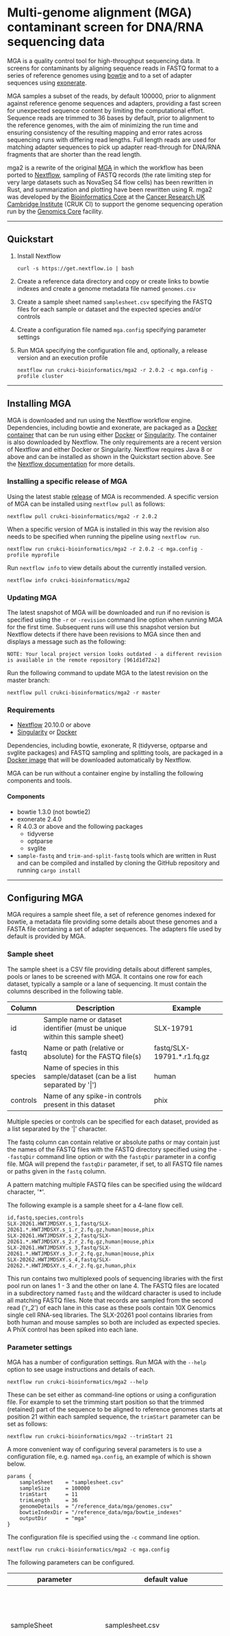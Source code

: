 # Multi-genome alignment (MGA) contaminant screen for DNA/RNA sequencing data

MGA is a quality control tool for high-throughput sequencing data. It screens
for contaminants by aligning sequence reads in FASTQ format to a series of
reference genomes using [bowtie](http://bowtie-bio.sourceforge.net/index.shtml)
and to a set of adapter sequences using
[exonerate](https://www.ebi.ac.uk/about/vertebrate-genomics/software/exonerate).

MGA samples a subset of the reads, by default 100000, prior to alignment against
reference genome sequences and adapters, providing a fast screen for unexpected
sequence content by limiting the computational effort. Sequence reads are trimmed
to 36 bases by default, prior to alignment to the reference genomes, with the
aim of minimizing the run time and ensuring consistency of the resulting mapping
and error rates across sequencing runs with differing read lengths. Full length
reads are used for matching adapter sequences to pick up adapter read-through
for DNA/RNA fragments that are shorter than the read length.

mga2 is a rewrite of the original [MGA](https://github.com/crukci-bioinformatics/MGA)
in which the workflow has been ported to [Nextflow](https://www.nextflow.io/index.html),
sampling of FASTQ records (the rate limiting step for very large datasets such
as NovaSeq S4 flow cells) has been rewritten in Rust, and summarization and
plotting have been rewritten using R. mga2 was developed by the
[Bioinformatics Core](https://www.cruk.cam.ac.uk/core-facilities/bioinformatics-core)
at the [Cancer Research UK Cambridge Institute](https://www.cruk.cam.ac.uk/)
(CRUK CI) to support the genome sequencing operation run by the
[Genomics Core](https://www.cruk.cam.ac.uk/core-facilities/genomics-core)
facility.

---

## Quickstart

1. Install Nextflow

    `curl -s https://get.nextflow.io | bash`

2. Create a reference data directory and copy or create links to bowtie indexes
and create a genome metadata file named `genomes.csv`

3. Create a sample sheet named `samplesheet.csv` specifying the FASTQ files for
each sample or dataset and the expected species and/or controls

4. Create a configuration file named `mga.config` specifying parameter settings

5. Run MGA specifying the configuration file and, optionally, a release version and an execution profile

    `nextflow run crukci-bioinformatics/mga2 -r 2.0.2 -c mga.config -profile cluster`

---

## Installing MGA

MGA is downloaded and run using the Nextflow workflow engine. Dependencies,
including bowtie and exonerate, are packaged as a
[Docker container](https://hub.docker.com/r/crukcibioinformatics/mga2)
that can be run using either [Docker](https://www.docker.com) or
[Singularity](https://sylabs.io/docs). The container is also downloaded by
Nextflow. The only requirements are a recent version of Nextflow and either
Docker or Singularity. Nextflow requires Java 8 or above and can be installed as
shown in the Quickstart section above. See the
[Nextflow documentation](https://www.nextflow.io/docs/latest/index.html) for
more details.

### Installing a specific release of MGA

Using the latest stable [release](https://github.com/crukci-bioinformatics/mga2/releases)
of MGA is recommended. A specific version of MGA can be installed using
`nextflow pull` as follows:

    nextflow pull crukci-bioinformatics/mga2 -r 2.0.2

When a specific version of MGA is installed in this way the revision also needs
to be specified when running the pipeline using `nextflow run`.

    nextflow run crukci-bioinformatics/mga2 -r 2.0.2 -c mga.config -profile myprofile

Run `nextflow info` to view details about the currently installed version.

    nextflow info crukci-bioinformatics/mga2

### Updating MGA

The latest snapshot of MGA will be downloaded and run if no revision is
specified using the `-r` or `-revision` command line option when running MGA for
the first time. Subsequent runs will use this snapshot version but Nextflow
detects if there have been revisions to MGA since then and displays a message
such as the following:

    NOTE: Your local project version looks outdated - a different revision is available in the remote repository [961d1d72a2]

Run the following command to update MGA to the latest revision on the master
branch:

    nextflow pull crukci-bioinformatics/mga2 -r master

### Requirements

* [Nextflow](https://www.nextflow.io) 20.10.0 or above
* [Singularity](https://sylabs.io/docs) or [Docker](https://www.docker.com)

Dependencies, including bowtie, exonerate, R (tidyverse, optparse and svglite
packages) and FASTQ sampling and splitting tools, are packaged in a
[Docker image](https://hub.docker.com/r/crukcibioinformatics/mga2) that will be
downloaded automatically by Nextflow.

MGA can be run without a container engine by installing the following
components and tools.

#### Components

* bowtie 1.3.0 (not bowtie2)
* exonerate 2.4.0
* R 4.0.3 or above and the following packages
    * tidyverse
    * optparse
    * svglite
* `sample-fastq` and `trim-and-split-fastq` tools which are written in Rust and
can be compiled and installed by cloning the GitHub repository and running
`cargo install`

---

## Configuring MGA

MGA requires a sample sheet file, a set of reference genomes indexed for bowtie,
a metadata file providing some details about these genomes and a FASTA file
containing a set of adapter sequences. The adapters file used by default is
provided by MGA.

### Sample sheet

The sample sheet is a CSV file providing details about different samples, pools
or lanes to be screened with MGA. It contains one row for each dataset,
typically a sample or a lane of sequencing. It must contain the columns
described in the following table.

Column   | Description                                                                 | Example
---------|-----------------------------------------------------------------------------|---------
id       | Sample name or dataset identifier (must be unique within this sample sheet) | SLX-19791
fastq    | Name or path (relative or absolute) for the FASTQ file(s)                   | fastq/SLX-19791.*.r1.fq.gz
species  | Name of species in this sample/dataset (can be a list separated by '\|')    | human
controls | Name of any spike-in controls present in this dataset                       | phix

Multiple species or controls can be specified for each dataset, provided as a
list separated by the '|' character.

The fastq column can contain relative or absolute paths or may contain just
the names of the FASTQ files with the FASTQ directory specified using the
`--fastqDir` command line option or with the `fastqDir` parameter in a config
file. MGA will prepend the `fastqDir` parameter, if set, to all FASTQ file names
or paths given in the `fastq` column.

A pattern matching multiple FASTQ files can be specified using the wildcard
character, '*'.

The following example is a sample sheet for a 4-lane flow cell.

    id,fastq,species,controls
    SLX-20261.HWTJMDSXY.s_1,fastq/SLX-20261.*.HWTJMDSXY.s_1.r_2.fq.gz,human|mouse,phix
    SLX-20261.HWTJMDSXY.s_2,fastq/SLX-20261.*.HWTJMDSXY.s_2.r_2.fq.gz,human|mouse,phix
    SLX-20261.HWTJMDSXY.s_3,fastq/SLX-20261.*.HWTJMDSXY.s_3.r_2.fq.gz,human|mouse,phix
    SLX-20262.HWTJMDSXY.s_4,fastq/SLX-20262.*.HWTJMDSXY.s_4.r_2.fq.gz,human,phix

This run contains two multiplexed pools of sequencing libraries with the first
pool run on lanes 1 - 3 and the other on lane 4. The FASTQ files are located in
a subdirectory named `fastq` and the wildcard character is used to include all
matching FASTQ files. Note that records are sampled from the second read ('r_2')
of each lane in this case as these pools contain 10X Genomics single cell
RNA-seq libraries. The SLX-20261 pool contains libraries from both human and
mouse samples so both are included as expected species. A PhiX control has been
spiked into each lane.

### Parameter settings

MGA has a number of configuration settings. Run MGA with the `--help` option to
see usage instructions and details of each.

    nextflow run crukci-bioinformatics/mga2 --help

These can be set either as command-line options or using a configuration file.
For example to set the trimming start position so that the trimmed (retained)
part of the sequence to be aligned to reference genomes starts at position 21
within each sampled sequence, the `trimStart` parameter can be set as follows:

    nextflow run crukci-bioinformatics/mga2 --trimStart 21

A more convenient way of configuring several parameters is to use a
configuration file, e.g. named `mga.config`, an example of which is shown below.

    params {
        sampleSheet    = "samplesheet.csv"
        sampleSize     = 100000
        trimStart      = 11
        trimLength     = 36
        genomeDetails  = "/reference_data/mga/genomes.csv"
        bowtieIndexDir = "/reference_data/mga/bowtie_indexes"
        outputDir      = "mga"
    }

The configuration file is specified using the `-c` command line option.

    nextflow run crukci-bioinformatics/mga2 -c mga.config

The following parameters can be configured.

parameter             | default value   | description
----------------------|-----------------|-----------------------------------------
sampleSheet           | samplesheet.csv | CSV file containing details of sample dataset (id, fastq, species and control columns required)
fastqDir              |                 | Directory in which FASTQ files are located (optional, can specify absolute or relative paths in sample sheet instead)
sampleSize            |          100000 | Number of sequences to sample for each sample/dataset
maxNumberToSampleFrom |  Long.MAX_VALUE | Maximum number of sequences to read/sample from
chunkSize             |         1000000 | Number of sequences in each chunk for batch alignment of sampled sequences
trimStart             |               1 | The position at which the trimmed sequence starts, all bases before this position are trimmed
trimLength            |              36 | The length of the trimmed sequences
genomeDetails         | ${projectDir}/resources/genomes.csv | CSV file containing the species name and synonyms for each reference genome
bowtieIndexDir        | bowtie_indexes  | Directory containing bowtie indexes for reference genomes
adaptersFasta         | ${projectDir}/resources/adapters.fa | FASTA file containing adapter sequences
outputDir             | ${launchDir}    | Directory to which output files are written
outputPrefix          |                 | Prefix for output file names

Note that `${projectDir}` and `${launchDir}` are Nextflow variables that
correspond to the MGA installation directory and the directory in which MGA is
run respectively.

---

## Reference data

### Reference genomes (bowtie indexes)

Bowtie indexes for several species are available for download from the
[Bowtie website](http://bowtie-bio.sourceforge.net/index.shtml).

Alternatively, use the `bowtie-build` tool available as part of the bowtie
installation to index as many reference genomes as you wish to align to.
`bowtie-build` accepts a comma-separated list of FASTA files and is run as
follows:

    bowtie-build chr1.fa,chr2.fa,chr3.fa GRCh37

The second argument is the basename of the index files to write. A genome
details file (`genomes.csv`) maps the basename for each indexed genome to a
more user-friendly name for the species and provides synonyms used for looking
up the species expected for each sample or dataset as entered in the sample
sheet.

MGA looks for the bowtie indexes in a single directory. By default, MGA expects
this to be called `bowtie_indexes`, a subdirectory within the current working
directory. This should be configured to point to an appropriate directory that
can be used for multiple runs of MGA on different datasets.

It is quite common for bowtie indexes to be arranged in a directory structure
that contains separate directories for each genome, alongside other files such
as the FASTA files for the reference genome and indexes for other aligners. The
bowtie_indexes directory can be created with links to these files created using
`ln`. Hard links may be preferable to symbolic links when using using Docker or
Singularity to ensure that the indexes are accessible within the container.

Around 30 reference genomes are used when running MGA at CRUK CI. Among these
are 3 collections of bacterial, viral and fungal genomes. Each of these
collections contains several thousand genomes within a single bowtie index. MGA
will highlight bacterial, viral or fungal contamination if such exists but
inspecting the tabular alignments output file can help to more specifically
identify which bacterial, viral or fungal species are implicated.

### Genome metadata

Details about each genome are provided in a genome metadata file. This is a CSV
file containing 3 columns: `genome`, `species` and `synonyms`. If not specified
using the `--genomeDetails` command line option or setting the `genomeDetails`
parameter in a config file, an empty file named `genomes.csv` in the MGA
installation `resources` directory will be used. It is recommended to create a
`genomes.csv` file for the set of bowtie indexes used as this will enable MGA to
match genomes for the expected species and controls (e.g. PhiX) present in each
dataset.

Column   | Description                            | Example
---------|----------------------------------------|---------
genome   | Basename or prefix of the bowtie index | dre.GRCz11
species  | Species name used in reports           | Danio rerio (zebrafish)
synonyms | Synonyms used to match terms in the species and controls columns in the sample sheet | Danio rerio \| D rerio \| D. rerio \| zebrafish

Multiple synonyms for a genome are permitted, provided as a list separated by the
'|' character. Synonym matching is case-insensitive.

Note that the `resources/genomes.csv` file contained in the MGA installation
directory should not be modified; doing so will prevent updating of MGA to the
latest version using the `nextflow pull` command (see later section); instead
create a copy within a reference data directory elsewhere.

An excerpt from the `genomes.csv` file used at CRUK CI is shown below.

    genome,species,synonyms
    ath.TAIR10,Arabidopsis thaliana (thale cress),arabidopsis_thaliana | arabidopsis thaliana | thale cress
    bacteria.NCBI,Bacteria,
    bta.UMD3.1,Bos taurus (cow),bos_taurus | bos taurus | cow
    cel.WBcel235,Caenorhabditis elegans (roundworm),caenorhabditis_elegans | caenorhabditis elegans | c elegans
    cfa.CanFam3.1,Canis familiaris (dog),canis_familiaris | canis familiaris | dog
    hsa.GRCh38,Homo sapiens (human),homo_sapiens | homo sapiens | human
    phix.Illumina.RTA,Phi X 174,phix

The bowtie indexes directory contains indexes with prefixes matching the genome
identifiers in the first column, e.g. `ath.TAIR10.1.ebwt`, `ath.TAIR10.2.ebwt`, ...

### Adapter sequences

MGA provides an adapters file in FASTA format containing sequences taken from
the equivalent file in [FastQC](https://www.bioinformatics.babraham.ac.uk/projects/fastqc/).

By default, MGA will use the file provided as part of the MGA installation in
its `resources` subdirectory. In most cases this will be sufficient but if
needed a custom adapters FASTA file can be specified using the
`--adaptersFasta` command line option or setting the `adaptersFasta`
parameter in a config file.

Note that the `resources/adapters.fa` file contained in the MGA installation
directory should not be modified; doing so will prevent updating of MGA to the
latest version using the `nextflow pull` command (see later section); instead
create a copy within a reference data directory elsewhere.

---

## Running MGA

### Using Docker or Singularity

MGA's dependencies are packaged as a Docker image available on
[Docker Hub](https://hub.docker.com/r/crukcibioinformatics/mga2) with the name
`crukcibioinformatics/mga2`. This can be pulled from Docker Hub using
`docker pull` or used to build a Singularity image using `singularity build` but
Nextflow will automatically do this if either the `-with-docker` or
`-with-singularity` command line options are specified e.g.

    nextflow run crukci-bioinformatics/mga2 -c mga.config -with-docker

or

    nextflow run crukci-bioinformatics/mga2 -c mga.config -with-singularity

When using Singularity, MGA assumes that the user bind control feature is
enabled and sets the `singularity.autoMounts = true` in the Nextflow
configuration file. See the Nextflow documentation for more details on this.

Alternatively, you can specify that Docker is to be used by adding the following
line to the config file:

    docker.enabled = true

Similarly, to enable Singularity, instead add the following line:

    singularity.enabled = true

These can also be added as part of an execution profile (see next section).

### Profiles

Resource settings are configured using Nextflow profiles. MGA provides three
profiles - `standard`, `bigserver` and `cluster` configured for running on
servers and the high-performance compute cluster at CRUK CI. These specify
the maximum number of CPUs or memory that can be used at any one time during
the pipeline run or the maximum number of jobs that can be submitted to the
cluster to be run in parallel.

A custom profile can be created in the configuration file, e.g. `mga.config`,
an example of which is shown below.

    // within mga.config
    profiles {
        myprofile {
            process {
                executor = 'slurm'
                queue = 'long'
            }
            executor {
                queueSize = 25
                pollInterval = 30.sec
                jobName = { "'$task.name'" }
            }
            singularity.enabled = true
        }
    }

This profile can be specified using the `-profile` command line option.

    nextflow run crukci-bioinformatics/mga2 -c mga.config -profile myprofile

With this profile, Nextflow will submit jobs to cluster nodes using the SLURM
resource manager. A maximum number of 25 jobs that will be submitted to the
'long' queue for running in parallel and Nextflow will poll every 30 seconds
to check for completed jobs. Use of Singularity for running jobs using the mga2
container is enabled so it is not necessary to specify this separately with the
`-with-singularity` option.

### Nextflow reports

Nextflow can provide a useful summary report detailing the completion status,
execution time and memory used by each task, and a timeline chart.

Use the `-with-report` and `-with-timeline` command line options to produce
these reports when running MGA, e.g.

     nextflow run crukci-bioinformatics/mga2 -c mga.config -with-report mga.report.html -with-timeline mga.timeline.html

### Nextflow log files and work directories

Nextflow logs information to a hidden file named `.nextflow.log` in the launch
directory in which MGA is run. This can contain useful information that can
help with debugging problems with running MGA. It will, for example, show which
task(s) failed and the directory in which that task was run. An alternative log
file name can be specified using the `-log` command line argument (run
`nextflow help` for more details on Nextflow command line options).

Nextflow runs each task within its own directory. These directories are created
under a directory named `work`. Each task run directory contains hidden files
with names such as `.command.sh` and `.command.out`, which can be helpful in
debugging Nextflow pipelines.

The work directories contain intermediate files produced when running MGA. The
final outputs are written either to the launch directory or the directory
specified using the `--outputDir` command line option or the `outputDir` parameter. The `work` directory
can be deleted on successful completion of the MGA pipeline unless other
Nextflow pipelines are also being run from the launch directory.

---

## Output files

File                          | Description
------------------------------|------------------------------
mga_summary.csv               | Summary of the number of sequences for each sample/dataset, the number sampled and the percentage aligning to the expected species and controls along with error/mismatch rates
mga_alignment_summary.csv     | Summary of the number of sampled sequences for each sample/dataset aligned to each genome along with error/mismatch rates, also the numbers of sequences assigned to each genome
mga_alignment_summary.png   | Stacked bar chart summarizing the numbers of sequences assigned to each genome
mga_alignment_summary.svg   | Stacked bar chart as SVG file
mga_alignment_summary.pdf   | Stacked bar chart as PDF file
mga_genome_alignments.tsv.gz  | Table containing alignments with the fewest mismatches for each of the sampled sequences
mga_adapter_alignments.tsv.gz | Table containing adapter matches for each of the sampled sequences

The directory to which these files are written can be configured using the
`--outputDir` command line option or setting the `outputDir` parameter if using
a config file.

Additionally, it is possible to set a prefix for the file names using the
`--outputPrefix` command line option or the `outputPrefix` parameter in the
config file. This might be useful for prepending an identifier for the run or
flow cell to the output file names, e.g.

    nextflow run crukci-bioinformatics/mga2 --outputPrefix="H3MTJDRXY"

### Summary plot

The summary bar chart displays two separate bars for each sample or dataset, one
representing the genome alignments and the other adapter matches. The genome bar
contains separate segments for each genome to which sampled reads have been
assigned and a segment for unmapped reads. The sizes of the segments are based
on the sampled reads and have been scaled for the total number of sequences.


The total size of the bar represents
the total number of sequences; the sizes of the segments are based on the sample
of reads and have been scaled accordingly. An example is shown below.

![Example MGA alignment summary plot](images/mga_alignment_summary.svg)

The bars are coloured green for expected species, gold for controls and red
for unexpected species, i.e. possible contaminants.

The transparency of each segment represents the error or mismatch rate for the
alignments to the genome. Segments that are displayed in bolder colours if the
error/mismatch rate is lower indicating that these are more likely to be real
contaminants. Very light or transparent segments are of less concern as these
largely consist of reads that don't align very well to any of the available
genome sequences.

The magenta bar representing the adapter content is shown separately, indicating
the number of reads containing a known adapter sequence.

Adapters sequences tend to occur towards the end of reads when the read length
is longer than the DNA fragment being sequenced. Some reads may run into adapter
but the length of the adapter sequence at the end of the read is too short to be
matched.

Subsequences of reads following trimming are aligned to reference genomes using
bowtie while matches to adapters are performed for the full, untrimmed read. It
is possible for a read to be counted both as aligned to one or more of the
reference genomes and among the reads containing adapter sequence.

---

## MGA Design and Implementation Details

### Assigning reads to genomes

Sequence reads will often align to more than one reference genome. MGA assigns
reads to the genome with the fewest mismatches. If a read aligns with the same
smallest number of mismatches to multiple genomes, then the following method is
used to assign reads to one of the best-matching genomes.

1. Select alignments for each read with the fewest mismatches for that read; discard the sub-optimal alignments

2. Count the number of reads aligning to each genome, using only the 'best' alignments resulting from filtering in step 1

3. Rank genomes in priority order based on these counts

4. If the read aligns to one or more of the expected genomes, i.e. for a species or control specified in the sample sheet, then assign it to the expected genome with the highest rank, regardless of there being a higher-ranking genome for an unexpected species - priority is given to expected over unexpected species

5. If the read doesn't align to one of the expected genomes, assign it to the genome with the highest rank

### Trimming sequence reads

By default the first 36 bases of each sequence read are aligned to the
reference genomes. Bowtie is used for genomic alignment in MGA because it is
fast but part of the reason for this is that it performs an ungapped alignment.
Trimming reads to 36 bases not only helps reduce the computational expense of
aligning reads to multiple genomes but also offers a better chance that reads
will map to their expected genomes; longer reads are more likely to require
gapped alignments.

Furthermore, MGA was written primarily to support the Genomic Core Facility
at CRUK CI. Trimming to a fixed sequence length allows for a more direct
comparison of mapping and error rates across sequencing runs that may have very
different read lengths.

While trimming to the first 36 bases of reads will work in many cases, there are
some sequencing libraries in which the beginning of the read contains
non-genomic tags, e.g. Unique Molecular Identifiers (UMIs) or cell hashtags in
multiplexed single cell library pools. MGA provides the option for setting the
start position within reads for the trimmed/retained portion of the read used
for genomic alignment as well as the length of the trimmed sequence.

Reads that are too short for the specified trimming options are excluded
during the sampling step. Setting trimming options inappropriately can lead to
no reads being sampled.

Trimming options are specified for all samples or datasets in a single MGA run;
it is not currently possible to set trimming start positions and/or lengths for
each sample separately.

Note that the adapter matching using exonerate is performed for the full-length
sequence, not the trimmed sequence.
